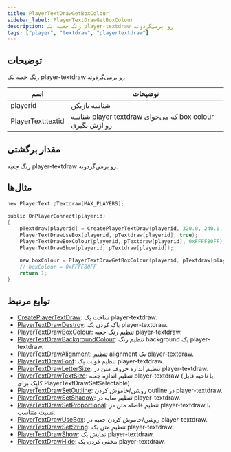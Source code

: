 ```yaml
---
title: PlayerTextDrawGetBoxColour
sidebar_label: PlayerTextDrawGetBoxColour
description: رنگ جعبه یک player-textdraw رو برمی‌گردونه
tags: ["player", "textdraw", "playertextdraw"]
---
```


<VersionWarn version='omp v1.1.0.2612' />

## توضیحات

رنگ جعبه یک player-textdraw رو برمی‌گردونه

| اسم               | توضیحات                                                      |
| ----------------- | ------------------------------------------------------ |
| playerid          | شناسه بازیکن                                                 |
| PlayerText:textid | شناسه player textdraw که می‌خوای box colour رو ازش بگیری |

## مقدار برگشتی

رنگ جعبه player-textdraw رو برمی‌گردونه.

## مثال‌ها

```c
new PlayerText:pTextdraw[MAX_PLAYERS];

public OnPlayerConnect(playerid)
{
    pTextdraw[playerid] = CreatePlayerTextDraw(playerid, 320.0, 240.0, "Welcome to my OPEN.MP server");
    PlayerTextDrawUseBox(playerid, pTextdraw[playerid], true);
    PlayerTextDrawBoxColour(playerid, pTextdraw[playerid], 0xFFFF80FF);
    PlayerTextDrawShow(playerid, pTextdraw[playerid]);

    new boxColour = PlayerTextDrawGetBoxColour(playerid, pTextdraw[playerid]);
    // boxColour = 0xFFFF80FF
    return 1;
}
```

## توابع مرتبط

- [CreatePlayerTextDraw](CreatePlayerTextDraw): ساخت یک player-textdraw.
- [PlayerTextDrawDestroy](PlayerTextDrawDestroy): پاک کردن یک player-textdraw.
- [PlayerTextDrawBoxColour](PlayerTextDrawBoxColour): تنظیم رنگ جعبه player-textdraw.
- [PlayerTextDrawBackgroundColour](PlayerTextDrawBackgroundColour): تنظیم رنگ background یک player-textdraw.
- [PlayerTextDrawAlignment](PlayerTextDrawAlignment): تنظیم alignment یک player-textdraw.
- [PlayerTextDrawFont](PlayerTextDrawFont): تنظیم فونت یک player-textdraw.
- [PlayerTextDrawLetterSize](PlayerTextDrawLetterSize): تنظیم اندازه حروف متن در player-textdraw.
- [PlayerTextDrawTextSize](PlayerTextDrawTextSize): تنظیم اندازه جعبه player-textdraw (یا ناحیه قابل کلیک برای PlayerTextDrawSetSelectable).
- [PlayerTextDrawSetOutline](PlayerTextDrawSetOutline): روشن/خاموش کردن outline در player-textdraw.
- [PlayerTextDrawSetShadow](PlayerTextDrawSetShadow): تنظیم سایه در player-textdraw.
- [PlayerTextDrawSetProportional](PlayerTextDrawSetProportional): تنظیم فاصله متن در player-textdraw با نسبت متناسب.
- [PlayerTextDrawUseBox](PlayerTextDrawUseBox): روشن/خاموش کردن جعبه در player-textdraw.
- [PlayerTextDrawSetString](PlayerTextDrawSetString): تنظیم متن یک player-textdraw.
- [PlayerTextDrawShow](PlayerTextDrawShow): نمایش یک player-textdraw.
- [PlayerTextDrawHide](PlayerTextDrawHide): مخفی کردن یک player-textdraw.